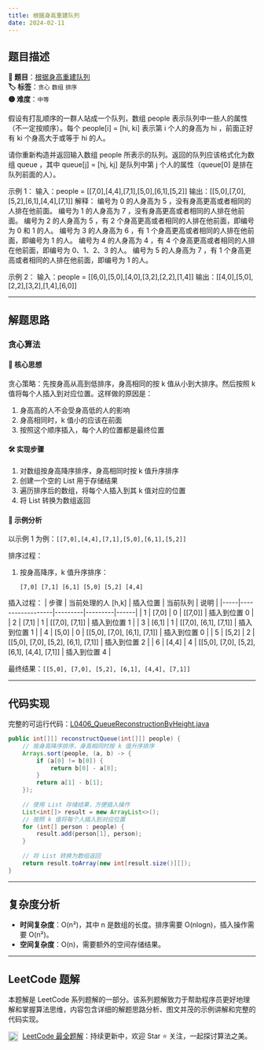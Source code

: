 ```yaml
---
title: 根据身高重建队列
date: 2024-02-11
---
```


## 题目描述

**🔗 题目**：[根据身高重建队列](https://leetcode.cn/problems/queue-reconstruction-by-height/description/)  
**🏷️ 标签**：`贪心` `数组` `排序`  
**🟡 难度**：`中等`  

假设有打乱顺序的一群人站成一个队列，数组 people 表示队列中一些人的属性（不一定按顺序）。每个 people[i] = [hi, ki] 表示第 i 个人的身高为 hi ，前面正好有 ki 个身高大于或等于 hi 的人。

请你重新构造并返回输入数组 people 所表示的队列。返回的队列应该格式化为数组 queue ，其中 queue[j] = [hj, kj] 是队列中第 j 个人的属性（queue[0] 是排在队列前面的人）。

示例 1：
输入：people = [[7,0],[4,4],[7,1],[5,0],[6,1],[5,2]]
输出：[[5,0],[7,0],[5,2],[6,1],[4,4],[7,1]]
解释：
编号为 0 的人身高为 5 ，没有身高更高或者相同的人排在他前面。
编号为 1 的人身高为 7 ，没有身高更高或者相同的人排在他前面。
编号为 2 的人身高为 5 ，有 2 个身高更高或者相同的人排在他前面，即编号为 0 和 1 的人。
编号为 3 的人身高为 6 ，有 1 个身高更高或者相同的人排在他前面，即编号为 1 的人。
编号为 4 的人身高为 4 ，有 4 个身高更高或者相同的人排在他前面，即编号为 0、1、2、3 的人。
编号为 5 的人身高为 7 ，有 1 个身高更高或者相同的人排在他前面，即编号为 1 的人。

示例 2：
输入：people = [[6,0],[5,0],[4,0],[3,2],[2,2],[1,4]]
输出：[[4,0],[5,0],[2,2],[3,2],[1,4],[6,0]]

---

## 解题思路

### 贪心算法

#### 📝 核心思想
贪心策略：先按身高从高到低排序，身高相同的按 k 值从小到大排序。然后按照 k 值将每个人插入到对应位置。这样做的原因是：
1. 身高高的人不会受身高低的人的影响
2. 身高相同时，k 值小的应该在前面
3. 按照这个顺序插入，每个人的位置都是最终位置

#### 🛠️ 实现步骤
1. 对数组按身高降序排序，身高相同时按 k 值升序排序
2. 创建一个空的 List 用于存储结果
3. 遍历排序后的数组，将每个人插入到其 k 值对应的位置
4. 将 List 转换为数组返回

#### 🧩 示例分析
以示例 1 为例：`[[7,0],[4,4],[7,1],[5,0],[6,1],[5,2]]`

排序过程：
1. 按身高降序，k 值升序排序：
   ```
   [7,0] [7,1] [6,1] [5,0] [5,2] [4,4]
   ```

插入过程：
| 步骤 | 当前处理的人 [h,k] | 插入位置 | 当前队列 | 说明 |
|-----|------------------|---------|---------|------|
| 1 | [7,0] | 0 | [[7,0]] | 插入到位置 0 |
| 2 | [7,1] | 1 | [[7,0], [7,1]] | 插入到位置 1 |
| 3 | [6,1] | 1 | [[7,0], [6,1], [7,1]] | 插入到位置 1 |
| 4 | [5,0] | 0 | [[5,0], [7,0], [6,1], [7,1]] | 插入到位置 0 |
| 5 | [5,2] | 2 | [[5,0], [7,0], [5,2], [6,1], [7,1]] | 插入到位置 2 |
| 6 | [4,4] | 4 | [[5,0], [7,0], [5,2], [6,1], [4,4], [7,1]] | 插入到位置 4 |

最终结果：`[[5,0], [7,0], [5,2], [6,1], [4,4], [7,1]]`

---

## 代码实现

完整的可运行代码：[L0406_QueueReconstructionByHeight.java](../src/main/java/L0406_QueueReconstructionByHeight.java)

```java
public int[][] reconstructQueue(int[][] people) {
    // 按身高降序排序，身高相同时按 k 值升序排序
    Arrays.sort(people, (a, b) -> {
        if (a[0] != b[0]) {
            return b[0] - a[0];
        }
        return a[1] - b[1];
    });
    
    // 使用 List 存储结果，方便插入操作
    List<int[]> result = new ArrayList<>();
    // 按照 k 值将每个人插入到对应位置
    for (int[] person : people) {
        result.add(person[1], person);
    }
    
    // 将 List 转换为数组返回
    return result.toArray(new int[result.size()][]);
}
```

---

## 复杂度分析

- **时间复杂度**：O(n²)，其中 n 是数组的长度。排序需要 O(nlogn)，插入操作需要 O(n²)。
- **空间复杂度**：O(n)，需要额外的空间存储结果。

---

## LeetCode 题解

本题解是 LeetCode 系列题解的一部分。该系列题解致力于帮助程序员更好地理解和掌握算法思维，内容包含详细的解题思路分析、图文并茂的示例讲解和完整的代码实现。

<img src="https://github.githubassets.com/images/modules/logos_page/GitHub-Mark.png" alt="GitHub" width="20" style="vertical-align: middle; margin-right: 5px"> [LeetCode 最全题解](https://github.com/LjyYano/LeetCode)：持续更新中，欢迎 Star ⭐️ 关注，一起探讨算法之美。 